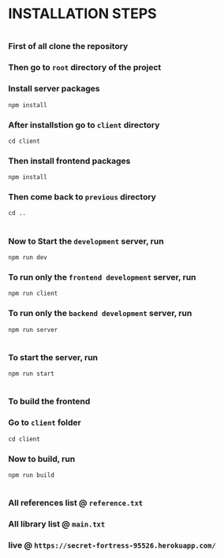 # INSTALLATION STEPS
#
### First of all clone the repository
### Then go to `root` directory of the project
### Install server packages
```
npm install
```
### After installstion go to `client` directory
```
cd client
```
### Then install frontend packages
```
npm install
```
### Then come back to `previous` directory
```
cd ..
```
#
### Now to Start the `development` server, run
```
npm run dev
``` 
### To run only the `frontend development` server, run
```
npm run client
```
### To run only the `backend development` server, run
```
npm run server
```
#
### To start the server, run
```
npm run start
```
#
### To build the frontend
### Go to `client` folder
```
cd client
```
### Now to build, run
```
npm run build
```
#
### All references list @ `reference.txt`
### All library list @ `main.txt`
### live @ ```https://secret-fortress-95526.herokuapp.com/```
